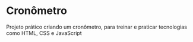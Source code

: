 # Cronômetro

Projeto prático criando um cronômetro, para treinar e praticar tecnologias como HTML, CSS e JavaScript
